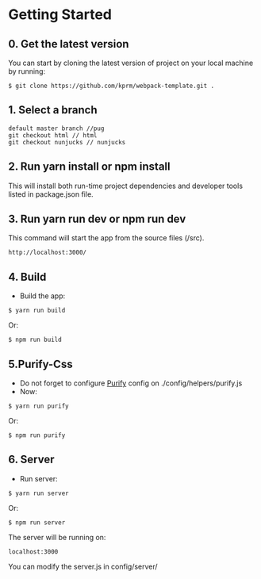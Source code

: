 # Getting Started

## 0. Get the latest version

You can start by cloning the latest version of project on your local machine by running:

```
$ git clone https://github.com/kprm/webpack-template.git .
```

## 1. Select a branch

```
default master branch //pug
git checkout html // html
git checkout nunjucks // nunjucks
```

## 2. Run yarn install or npm install

This will install both run-time project dependencies and developer tools listed in package.json file.


## 3. Run yarn run dev or npm run dev

This command will start the app from the source files (/src).

```
http://localhost:3000/
```


## 4. Build

- Build the app:

```
$ yarn run build
```
Or:

```
$ npm run build
```

## 5.Purify-Css
  - Do not forget to configure [Purify](https://github.com/purifycss/purifycss) config on ./config/helpers/purify.js
  - Now:

```
$ yarn run purify
```
Or:

```
$ npm run purify
```

## 6. Server
- Run server:

```
$ yarn run server
```
Or:

```
$ npm run server
```

The server will be running on:

```
localhost:3000
```

You can modify the server.js in config/server/
